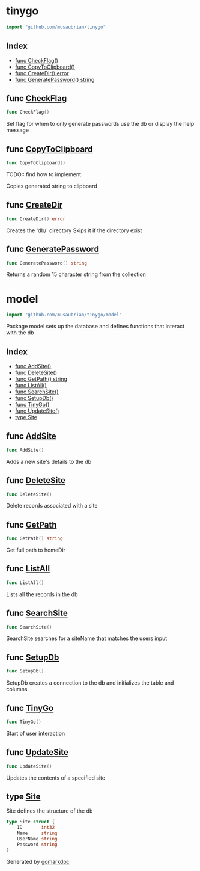 <!-- Code generated by gomarkdoc. DO NOT EDIT -->

# tinygo

```go
import "github.com/musaubrian/tinygo"
```

## Index

- [func CheckFlag()](<#func-checkflag>)
- [func CopyToClipboard()](<#func-copytoclipboard>)
- [func CreateDir() error](<#func-createdir>)
- [func GeneratePassword() string](<#func-generatepassword>)


## func [CheckFlag](<https://github.com/musaubrian/tinygo/blob/main/flag.go#L13>)

```go
func CheckFlag()
```

Set flag for when to only generate passwords use the db or display the help message

## func [CopyToClipboard](<https://github.com/musaubrian/tinygo/blob/main/pwdGen.go#L28>)

```go
func CopyToClipboard()
```

TODO:: find how to implement

Copies generated string to clipboard

## func [CreateDir](<https://github.com/musaubrian/tinygo/blob/main/dir.go#L11>)

```go
func CreateDir() error
```

Creates the 'db/' directory Skips it if the directory exist

## func [GeneratePassword](<https://github.com/musaubrian/tinygo/blob/main/pwdGen.go#L9>)

```go
func GeneratePassword() string
```

Returns a random 15 character string from the collection

# model

```go
import "github.com/musaubrian/tinygo/model"
```

Package model sets up the database and defines functions that interact with the db

## Index

- [func AddSite()](<#func-addsite>)
- [func DeleteSite()](<#func-deletesite>)
- [func GetPath() string](<#func-getpath>)
- [func ListAll()](<#func-listall>)
- [func SearchSite()](<#func-searchsite>)
- [func SetupDb()](<#func-setupdb>)
- [func TinyGo()](<#func-tinygo>)
- [func UpdateSite()](<#func-updatesite>)
- [type Site](<#type-site>)


## func [AddSite](<https://github.com/musaubrian/tinygo/blob/main/model/model_handler.go#L39>)

```go
func AddSite()
```

Adds a new site's details to the db

## func [DeleteSite](<https://github.com/musaubrian/tinygo/blob/main/model/model_handler.go#L69>)

```go
func DeleteSite()
```

Delete records associated with a site

## func [GetPath](<https://github.com/musaubrian/tinygo/blob/main/model/model_handler.go#L13>)

```go
func GetPath() string
```

Get full path to homeDir

## func [ListAll](<https://github.com/musaubrian/tinygo/blob/main/model/model_handler.go#L94>)

```go
func ListAll()
```

Lists all the records in the db

## func [SearchSite](<https://github.com/musaubrian/tinygo/blob/main/model/model_handler.go#L78>)

```go
func SearchSite()
```

SearchSite searches for a siteName that matches the users input

## func [SetupDb](<https://github.com/musaubrian/tinygo/blob/main/model/model.go#L27>)

```go
func SetupDb()
```

SetupDb creates a connection to the db and initializes the table and columns

## func [TinyGo](<https://github.com/musaubrian/tinygo/blob/main/model/model_handler.go#L105>)

```go
func TinyGo()
```

Start of user interaction

## func [UpdateSite](<https://github.com/musaubrian/tinygo/blob/main/model/model_handler.go#L51>)

```go
func UpdateSite()
```

Updates the contents of a specified site

## type [Site](<https://github.com/musaubrian/tinygo/blob/main/model/model.go#L18-L23>)

Site defines the structure of the db

```go
type Site struct {
    ID       int32
    Name     string
    UserName string
    Password string
}
```



Generated by [gomarkdoc](<https://github.com/princjef/gomarkdoc>)
